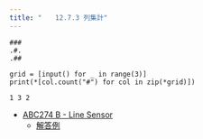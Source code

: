 ```yaml
---
title: "　　12.7.3 列集計"
---
```


```text:入力
###
.#.
.##
```

```python:サンプルコード
grid = [input() for _ in range(3)]
print(*[col.count("#") for col in zip(*grid)])
```

```text:実行結果
1 3 2
```

- [ABC274 B - Line Sensor](https://atcoder.jp/contests/abc274/tasks/abc274_b)
    - [解答例](https://atcoder.jp/contests/abc274/submissions/36077207)